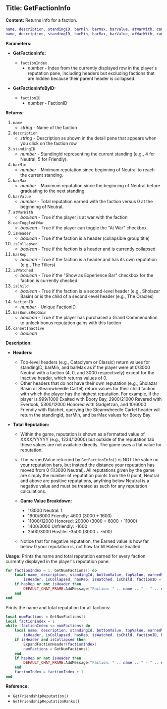 ## Title: GetFactionInfo

**Content:**
Returns info for a faction.
```lua
name, description, standingID, barMin, barMax, barValue, atWarWith, canToggleAtWar, isHeader, isCollapsed, hasRep, isWatched, isChild, factionID, hasBonusRepGain, canBeLFGBonus = GetFactionInfo(factionIndex)
name, description, standingID, barMin, barMax, barValue, atWarWith, canToggleAtWar, isHeader, isCollapsed, hasRep, isWatched, isChild, factionID, hasBonusRepGain, canBeLFGBonus = GetFactionInfoByID(factionID)
```

**Parameters:**
- **GetFactionInfo:**
  - `factionIndex`
    - *number* - Index from the currently displayed row in the player's reputation pane, including headers but excluding factions that are hidden because their parent header is collapsed.

- **GetFactionInfoByID:**
  - `factionID`
    - *number* - FactionID

**Returns:**
1. `name`
   - *string* - Name of the faction
2. `description`
   - *string* - Description as shown in the detail pane that appears when you click on the faction row
3. `standingID`
   - *number* - StandingId representing the current standing (e.g., 4 for Neutral, 5 for Friendly).
4. `barMin`
   - *number* - Minimum reputation since beginning of Neutral to reach the current standing.
5. `barMax`
   - *number* - Maximum reputation since the beginning of Neutral before graduating to the next standing.
6. `barValue`
   - *number* - Total reputation earned with the faction versus 0 at the beginning of Neutral.
7. `atWarWith`
   - *boolean* - True if the player is at war with the faction
8. `canToggleAtWar`
   - *boolean* - True if the player can toggle the "At War" checkbox
9. `isHeader`
   - *boolean* - True if the faction is a header (collapsible group title)
10. `isCollapsed`
    - *boolean* - True if the faction is a header and is currently collapsed
11. `hasRep`
    - *boolean* - True if the faction is a header and has its own reputation (e.g., The Tillers)
12. `isWatched`
    - *boolean* - True if the "Show as Experience Bar" checkbox for the faction is currently checked
13. `isChild`
    - *boolean* - True if the faction is a second-level header (e.g., Sholazar Basin) or is the child of a second-level header (e.g., The Oracles)
14. `factionID`
    - *number* - Unique FactionID.
15. `hasBonusRepGain`
    - *boolean* - True if the player has purchased a Grand Commendation to unlock bonus reputation gains with this faction
16. `canSetInactive`
    - *boolean*

**Description:**
- **Headers:**
  - Top-level headers (e.g., Cataclysm or Classic) return values for standingID, barMin, and barMax as if the player were at 0/3000 Neutral with a faction (4, 0, and 3000 respectively) except for the Inactive header, which returns values of 0.
  - Other headers that do not have their own reputation (e.g., Sholazar Basin or Steamwheedle Cartel) return values for their child faction with which the player has the highest reputation. For example, if the player is 999/1000 Exalted with Booty Bay, 2900/21000 Revered with Everlook, 5300/12000 Honored with Gadgetzan, and 10/6000 Friendly with Ratchet, querying the Steamwheedle Cartel header will return the standingId, barMin, and barMax values for Booty Bay.

- **Total Reputation:**
  - Within the game, reputation is shown as a formatted value of XXXX/YYYYY (e.g., 1234/12000) but outside of the reputation tab these values are not available directly. The game uses a flat value for reputation.
  - The earnedValue returned by `GetFactionInfo()` is NOT the value on your reputation bars, but instead the distance your reputation has moved from 0 (1/3000 Neutral). All reputations given by the game are simply the number of reputation points from the 0 point, Neutral and above are positive reputations, anything below Neutral is a negative value and must be treated as such for any reputation calculations.

  - **Game Value Breakdown:**
    - 1/3000 Neutral: 1
    - 1600/6000 Friendly: 4600 (3000 + 1600)
    - 11000/12000 Honored: 20000 (3000 + 6000 + 11000)
    - 1400/3000 Unfriendly: -1600
    - 2500/3000 Hostile: -3500 (3000 + -500)

  - Notice that for negative reputation, the Earned value is how far below 0 your reputation is, not how far till Hated or Exalted.

**Usage:**
Prints the name and total reputation earned for every faction currently displayed in the player's reputation pane:
```lua
for factionIndex = 1, GetNumFactions() do
    local name, description, standingId, bottomValue, topValue, earnedValue, atWarWith, canToggleAtWar,
        isHeader, isCollapsed, hasRep, isWatched, isChild, factionID = GetFactionInfo(factionIndex)
    if hasRep or not isHeader then
        DEFAULT_CHAT_FRAME:AddMessage("Faction: " .. name .. " - " .. earnedValue)
    end
end
```

Prints the name and total reputation for all factions:
```lua
local numFactions = GetNumFactions()
local factionIndex = 1
while (factionIndex <= numFactions) do
    local name, description, standingId, bottomValue, topValue, earnedValue, atWarWith, canToggleAtWar,
        isHeader, isCollapsed, hasRep, isWatched, isChild, factionID, hasBonusRepGain, canBeLFGBonus = GetFactionInfo(factionIndex)
    if isHeader and isCollapsed then
        ExpandFactionHeader(factionIndex)
        numFactions = GetNumFactions()
    end
    if hasRep or not isHeader then
        DEFAULT_CHAT_FRAME:AddMessage("Faction: " .. name .. " - " .. earnedValue)
    end
    factionIndex = factionIndex + 1
end
```

**Reference:**
- `GetFriendshipReputation()`
- `GetFriendshipReputationRanks()`
